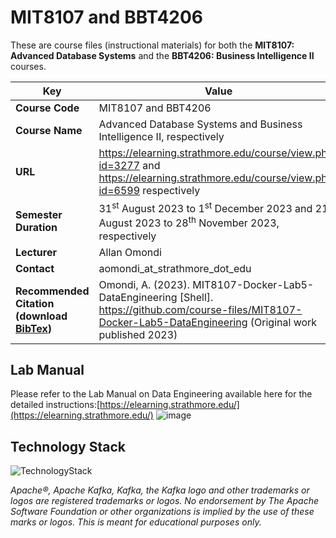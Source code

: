 # MIT8107 and BBT4206

These are course files (instructional materials) for both the **MIT8107: Advanced Database Systems** and the **BBT4206: Business Intelligence II** courses.

| **Key**                                                               | Value                                                                                                                                                                              |
|---------------|---------------------------------------------------------|
| **Course Code**                                                       | MIT8107 and BBT4206                                                                                                                                                                            |
| **Course Name**                                                       | Advanced Database Systems and Business Intelligence II, respectively                                                                                                                                                           |
| **URL**                                                               | <https://elearning.strathmore.edu/course/view.php?id=3277> and <https://elearning.strathmore.edu/course/view.php?id=6599> respectively                                                                                                                         |
| **Semester Duration**                                                 | 31<sup>st</sup> August 2023 to 1<sup>st</sup> December 2023 and 21<sup>st</sup> August 2023 to 28<sup>th</sup> November 2023, respectively                                                                                                                       |
| **Lecturer**                                                          | Allan Omondi                                                                                                                                                                       |
| **Contact**                                                           | aomondi_at_strathmore_dot_edu                                                                                                                                                      |
| **Recommended Citation (download [BibTex](RecommendedCitation.bib))** | Omondi, A. (2023). MIT8107-Docker-Lab5-DataEngineering [Shell]. https://github.com/course-files/MIT8107-Docker-Lab5-DataEngineering (Original work published 2023) |

## Lab Manual
Please refer to the Lab Manual on Data Engineering available here for the detailed instructions:[https://elearning.strathmore.edu/](https://elearning.strathmore.edu/)
![image](https://github.com/course-files/BBT4206-Shell-Lab19-DataEngineering/assets/137632706/22c33671-8bd5-4929-ad00-b2fc93592456)

## Technology Stack

![TechnologyStack](https://github.com/course-files/MIT8107-Docker-Lab5-DataEngineering/assets/137632706/51ddb9cb-4b87-42eb-9adc-53356a18917a)


_Apache®️, Apache Kafka, Kafka, the Kafka logo and other trademarks or logos are registered trademarks or logos. No endorsement by The Apache Software Foundation or other organizations is implied by the use of these marks or logos. This is meant for educational purposes only._
